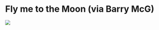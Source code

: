 <!--
id: 2852302
link: http://tumblr.atmos.org/post/2852302/fly-me-to-the-moon-via-barry-mcg
slug: fly-me-to-the-moon-via-barry-mcg
date: Sat Jun 02 2007 19:33:00 GMT-0700 (PDT)
publish: 2007-06-02
tags: 
title: Fly me to the Moon (via Barry McG)
-->


Fly me to the Moon (via Barry McG)
==================================

![](http://25.media.tumblr.com/2852302_500.jpg)

